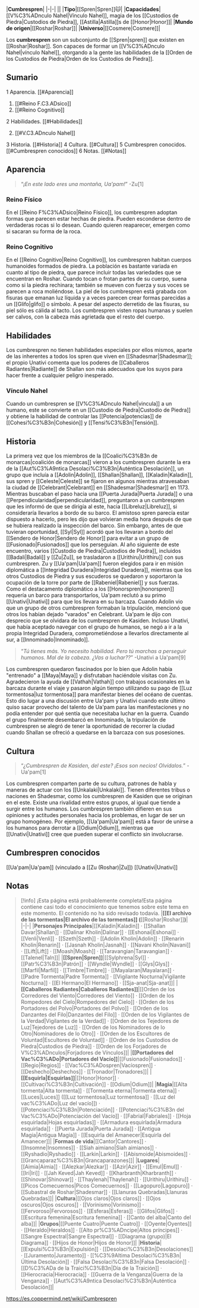 

|**Cumbrespren**|
|-|-|
||
|**Tipo**|[[Spren\|Spren]]🐱︎|
|**Capacidades**|[[V%C3%ADnculo Nahel\|Vínculo Nahel]], magia de los [[Custodios de Piedra\|Custodios de Piedra]], [[Astilla\|Astilla]]s de [[Honor\|Honor]]|
|**Mundo de origen**|[[Roshar\|Roshar]]|
|**Universo**|[[Cosmere\|Cosmere]]|

Los **cumbrespren** son un subconjunto de [[Spren\|spren]] que existen en [[Roshar\|Roshar]]. Son capaces de formar un [[V%C3%ADnculo Nahel\|vínculo Nahel]], otorgando a la gente las habilidades de la [[Orden de los Custodios de Piedra\|Orden de los Custodios de Piedra]].

## Sumario

1 Aparencia. [[#Aparencia]] 

1. [[#Reino F.C3.ADsico]] 
1. [[#Reino Cognitivo]] 


2 Habilidades. [[#Habilidades]] 

2. [[#V.C3.ADnculo Nahel]] 


3 Historia. [[#Historia]] 
4 Cultura. [[#Cultura]] 
5 Cumbrespren conocidos. [[#Cumbrespren conocidos]] 
6 Notas. [[#Notas]] 


## Aparencia
>“*¡En este lado eres una montaña, Ua'pam!*”
\-Zu[1]


### Reino Físico
En el [[Reino F%C3%ADsico\|Reino Físico]], los cumbrespren adoptan formas que parecen estar hechas de piedra. Pueden esconderse dentro de verdaderas rocas si lo desean. Cuando quieren reaparecer, emergen como si sacaran su forma de la roca.

### Reino Cognitivo
En el [[Reino Cognitivo\|Reino Cognitivo]], los cumbrespren habitan cuerpos humanoides formados de piedra. La población es bastante variada en cuanto al tipo de piedra, que parece incluir todas las variedades que se encuentran en Roshar. Cuando tocan o frotan partes de su cuerpo, suena como si la piedra rechinara; también se mueven con fuerza y sus voces se parecen a roca moliéndose. La piel de los cumbrespren está grabada con fisuras que emanan luz líquida y a veces parecen crear formas parecidas a un [[Glifo\|glifo]] o símbolo. A pesar del aspecto derretido de las fisuras, su piel sólo es cálida al tacto. Los cumbrespren visten ropas humanas y suelen ser calvos, con la cabeza más agrietada que el resto del cuerpo.

## Habilidades
Los cumbrespren no tienen habilidades especiales por ellos mismos, aparte de las inherentes a todos los spren que viven en [[Shadesmar\|Shadesmar]]; el propio Unativi comenta que los poderes de [[Caballeros Radiantes\|Radiante]] de Shallan son más adecuados que los suyos para hacer frente a cualquier peligro inesperado.

### Vínculo Nahel
Cuando un cumbrespren se [[V%C3%ADnculo Nahel\|vincula]] a un humano, este se convierte en un [[Custodio de Piedra\|Custodio de Piedra]] y obtiene la habilidad de controlar las [[Potencia\|potencias]] de [[Cohesi%C3%B3n\|Cohesión]] y [[Tensi%C3%B3n\|Tensión]].

## Historia
La primera vez que los miembros de la [[Coalici%C3%B3n de monarcas\|coalición de monarcas]] vieron a los cumbrespren durante la era de la [[Aut%C3%A9ntica Desolaci%C3%B3n\|Auténtica Desolación]], un grupo que incluía a [[Adolin\|Adolin]], [[Shallan\|Shallan]], [[Kaladin\|Kaladin]], sus spren y [[Celeste\|Celeste]] se fijaron en algunos mientras atravesaban la ciudad de [[Celebrant\|Celebrant]] en [[Shadesmar\|Shadesmar]] en 1173. Mientras buscaban el paso hacia una [[Puerta Jurada\|Puerta Jurada]] o una [[Perpendicularidad\|perpendicularidad]], preguntaron a un cumbrespren que les informó de que se dirigía al este, hacia [[Libreluz\|Libreluz]], si consideraría llevarlos a bordo de su barco. El amistoso spren parecía estar dispuesto a hacerlo, pero les dijo que volvieran media hora después de que se hubiera realizado la inspección del barco. Sin embargo, antes de que tuvieran oportunidad, [[Syl\|Syl]] acordó que los llevaran a bordo del [[Sendero de Honor\|Sendero de Honor]] para evitar a un grupo de [[Fusionado\|Fusionados]] que los perseguían.
Al año siguiente de este encuentro, varios [[Custodio de Piedra\|Custodios de Piedra]], incluidos [[Badali\|Badali]] y [[Zu\|Zu]], se trasladaron a [[Urithiru\|Urithiru]] con sus cumbrespren. Zu y [[Ua'pam\|Ua'pam]] fueron elegidos para ir en misión diplomática a [[Integridad Duradera\|Integridad Duradera]], mientras que los otros Custodios de Piedra y sus escuderos se quedaron y soportaron la ocupación de la torre por parte de [[Rabeniel\|Rabeniel]] y sus fuerzas.
Como el destacamento diplomático a los [[Honorspren\|honorspren]] requería un barco para transportarlos, Ua'pam reclutó a su primo [[Unativi\|Unativi]] para que los llevara en su barcaza. Cuando Adolin vio que un grupo de otros cumbrespren formaban la tripulación, mencionó que otros los habían dejado "varados" en Celebrant. Ua'pam le dijo con desprecio que se olvidara de los cumbrespren de Kasiden. Incluso Unativi, que había aceptado navegar con el grupo de humanos, se negó a ir a la propia Integridad Duradera, comprometiéndose a llevarlos directamente al sur, a [[Innominado\|Innominado]].

>“*Tú tienes más. Yo necesito habilidad. Pero tú marchas a perseguir humanos. Mal de la cabeza. ¿Vas a luchar??*”
\-Unativi a Ua'pam[9]

Los cumbrespren quedaron fascinados por lo bien que Adolin había "entrenado" a [[Maya\|Maya]] y disfrutaban haciéndole visitas con Zu. Agradecieron la ayuda de [[Vathah\|Vathah]] con trabajos ocasionales en la barcaza durante el viaje y pasaron algún tiempo utilizando su pago de [[Luz tormentosa\|luz tormentosa]] para manifestar bienes del océano de cuentas. Esto dio lugar a una discusión entre Ua'pam y Unativi cuando este último quiso sacar provecho del talento de Ua'pam para las manifestaciones y no podía entender por qué sentía que necesitaba luchar en la guerra. Cuando el grupo finalmente desembarcó en Innominado, la tripulación de cumbrespren se alegró de tener la oportunidad de recorrer la ciudad cuando Shallan se ofreció a quedarse en la barcaza con sus posesiones.

## Cultura
>“*¿Cumbrespren de Kasiden, del este? ¡Esos son necios! Olvídalos.*”
\-Ua'pam[1]


Los cumbrespren comparten parte de su cultura, patrones de habla y maneras de actuar con los [[Unkalaki\|Unkalaki]]. Tienen diferentes tribus o naciones en Shadesmar, como los cumbrespren de Kasiden que se originan en el este. Existe una rivalidad entre estos grupos, al igual que tiende a surgir entre los humanos.
Los cumbrespren también difieren en sus opiniones y actitudes personales hacia los problemas, en lugar de ser un grupo homogéneo. Por ejemplo, [[Ua'pam\|Ua'pam]] está a favor de unirse a los humanos para derrotar a [[Odium\|Odium]], mientras que [[Unativi\|Unativi]] cree que pueden superar el conflicto sin involucrarse.

## Cumbrespren conocidos
[[Ua'pam\|Ua'pam]] (vinculado a [[Zu (Roshar)\|Zu]])
[[Unativi\|Unativi]]
## Notas

> [!info] ¡Esta página está probablemente completa!Esta página contiene casi todo el conocimiento que tenemos sobre este tema en este momento.
El contenido no ha sido revisado todavía.
|**[[El archivo de las tormentas\|El archivo de las tormentas]] (**[[Roshar\|Roshar]]**)**|
|-|-|
|**Personajes Principales**|[[Kaladin\|Kaladin]] · [[Shallan Davar\|Shallan]] · [[Dalinar Kholin\|Dalinar]] · [[Eshonai\|Eshonai]] · [[Venli\|Venli]] · [[Szeth\|Szeth]] · [[Adolin Kholin\|Adolin]] · [[Renarin Kholin\|Renarin]] · [[Jasnah Kholin\|Jasnah]] · [[Navani Kholin\|Navani]] · [[Lift\|Lift]] · [[Moash\|Moash]] · [[Taravangian\|Taravangian]] · [[Talenel\|Taln]]|
|**[[Spren\|Spren]]**|[[Sylphrena\|Syl]] · [[Patr%C3%B3n\|Patrón]] · [[Wyndle\|Wyndle]] · [[Glys\|Glys]] · [[Marfil\|Marfil]] · [[Timbre\|Timbre]] · [[Mayalaran\|Mayalaran]] · [[Padre Tormenta\|Padre Tormenta]] · [[Vigilante Nocturna\|Vigilante Nocturna]] · [[El Hermano\|El Hermano]] · [[Sja-anat\|Sja-anat]]|
|**[[Caballeros Radiantes\|Caballeros Radiantes]]**|[[Orden de los Corredores del Viento\|Corredores del Viento]] · [[Orden de los Rompedores del Cielo\|Rompedores del Cielo]] · [[Orden de los Portadores del Polvo\|Portadores del Polvo]] · [[Orden de los Danzantes del Filo\|Danzantes del Filo]] · [[Orden de los Vigilantes de la Verdad\|Vigilantes de la Verdad]] · [[Orden de los Tejedores de Luz\|Tejedores de Luz]] · [[Orden de los Nominadores de lo Otro\|Nominadores de lo Otro]] · [[Orden de los Escultores de Voluntad\|Escultores de Voluntad]] · [[Orden de los Custodios de Piedra\|Custodios de Piedra]] · [[Orden de los Forjadores de V%C3%ADnculos\|Forjadores de Vínculos]]|
|**[[Portadores del Vac%C3%ADo\|Portadores del Vacío]]**|[[Fusionado\|Fusionados]] · [[Regio\|Regios]] · [[Vac%C3%ADospren\|Vacíospren]] · [[Deshecho\|Deshechos]] · [[Tronador\|Tronadores]]|
|**[[Esquirla\|Esquirlas]]**|[[Honor\|Honor]] · [[Cultivaci%C3%B3n\|Cultivación]] · [[Odium\|Odium]]|
|**Magia**|[[Alta tormenta\|Alta tormenta]] · [[Tormenta eterna\|Tormenta eterna]] · [[Luces\|Luces]] ([[Luz tormentosa\|Luz tormentosa]] · [[Luz del vac%C3%ADo\|Luz del vacío]]) · [[Potenciaci%C3%B3n\|Potenciación]] · [[Potenciaci%C3%B3n del Vac%C3%ADo\|Potenciación del Vacío]] · [[Fabrial\|Fabriales]] · [[Hoja esquirlada\|Hojas esquirladas]] · [[Armadura esquirlada\|Armadura esquirlada]] · [[Puerta Jurada\|Puerta Jurada]] · [[Antigua Magia\|Antigua Magia]] · [[Esquirla del Amanecer\|Esquirla del Amanecer]]|
|**Formas de vida**|[[Cantor\|Cantores]] · [[Insomne\|Insomnes]] · [[Siah aimiano\|Siah aimianos]] · [[Ryshadio\|Ryshadio]] · [[Larkin\|Larkin]] · [[Abismoide\|Abismoides]] · [[Grancaparaz%C3%B3n\|Grancaparazones]]|
|**Lugares**|[[Aimia\|Aimia]] · [[Alezkar\|Alezkar]] · [[Azir\|Azir]] · [[Emul\|Emul]] · [[Iri\|Iri]] · [[Jah Keved\|Jah Keved]] · [[Kharbranth\|Kharbranth]] · [[Shinovar\|Shinovar]] · [[Thaylenah\|Thaylenah]] · [[Urithiru\|Urithiru]] · [[Picos Comecuernos\|Picos Comecuernos]] · [[Lagopuro\|Lagopuro]] · [[Subastral de Roshar\|Shadesmar]] · [[Llanuras Quebradas\|Llanuras Quebradas]]|
|**Cultura**|[[Ojos claros\|Ojos claros]] · [[Ojos oscuros\|Ojos oscuros]] · [[Vorinismo\|Vorinismo]] · [[Fervoroso\|Fervorosos]] · [[Esferas\|Esferas]] · [[Glifos\|Glifos]] · [[Escritura femenina\|Escritura femenina]] · [[Canto del alba\|Canto del alba]]|
|**Grupos**|[[Puente Cuatro\|Puente Cuatro]] · [[Oyente\|Oyentes]] · [[Heraldo\|Heraldos]] · [[Alto pr%C3%ADncipe\|Altos príncipes]] · [[Sangre Espectral\|Sangre Espectral]] · [[Diagrama (grupo)\|El Diagrama]] · [[Hijos de Honor\|Hijos de Honor]]|
|**Historia**|[[Expulsi%C3%B3n\|Expulsión]] · [[Desolaci%C3%B3n\|Desolaciones]] · [[Juramento\|Juramento]] · [[%C3%9Altima Desolaci%C3%B3n\|Última Desolación]] · [[Falsa Desolaci%C3%B3n\|Falsa Desolación]] · [[D%C3%ADa de la Traici%C3%B3n\|Día de la Traición]] · [[Hierocracia\|Hierocracia]] · [[Guerra de la Venganza\|Guerra de la Venganza]] · [[Aut%C3%A9ntica Desolaci%C3%B3n\|Auténtica Desolación]]|



https://es.coppermind.net/wiki/Cumbrespren